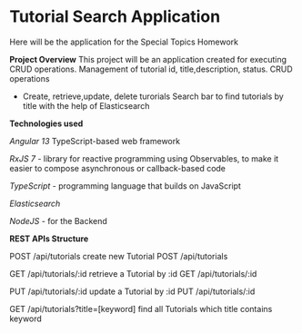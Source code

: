 # Tutorial Search Application

Here will be the application for the Special Topics Homework

**Project Overview**
This project will be an application created for executing CRUD operations. 
Management of tutorial id, title,description, status.
CRUD operations
- Create, retrieve,update, delete turorials
Search bar to find tutorials by title with the help of Elasticsearch

**Technologies used**

*Angular 13* TypeScript-based web framework

*RxJS 7* - library for reactive programming using Observables, to make it easier to 
compose asynchronous or callback-based code

*TypeScript* - programming language that builds on JavaScript

*Elasticsearch*

*NodeJS* - for the Backend



**REST APIs Structure**

POST /api/tutorials create new Tutorial POST /api/tutorials

GET /api/tutorials/:id retrieve a Tutorial by :id GET /api/tutorials/:id

PUT /api/tutorials/:id update a Tutorial by :id PUT /api/tutorials/:id

GET /api/tutorials?title=[keyword] find all Tutorials which title contains keyword

